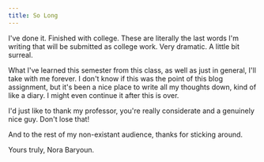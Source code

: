 ```yaml
---
title: So Long
---
```


I've done it. Finished with college. These are literally the last words I'm writing that will be submitted as college work. Very dramatic. A little bit surreal.

What I've learned this semester from this class, as well as just in general, I'll take with me forever. I don't know if this was the point of this blog assignment, but it's been a nice place to write all my thoughts down, kind of like a diary. I might even continue it after this is over.

I'd just like to thank my professor, you're really considerate and a genuinely nice guy. Don't lose that!

And to the rest of my non-existant audience, thanks for sticking around.

Yours truly,
Nora Baryoun.
